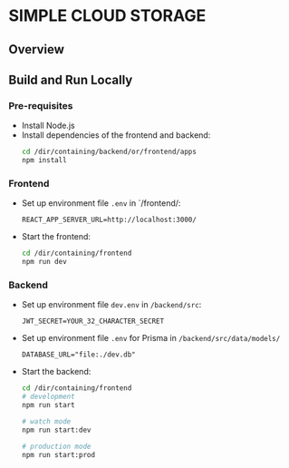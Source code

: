 # SIMPLE CLOUD STORAGE

## Overview

## Build and Run Locally
### Pre-requisites
- Install Node.js
- Install dependencies of the frontend and backend:
    ```bash
    cd /dir/containing/backend/or/frontend/apps
    npm install
    ```

### Frontend
- Set up environment file `.env` in `/frontend/:
    ```env
    REACT_APP_SERVER_URL=http://localhost:3000/
    ```
- Start the frontend:
    ```bash
    cd /dir/containing/frontend
    npm run dev
    ```

### Backend
- Set up environment file `dev.env` in `/backend/src`:
    ```env
    JWT_SECRET=YOUR_32_CHARACTER_SECRET
    ```
- Set up environment file `.env` for Prisma in `/backend/src/data/models/`
    ```env
    DATABASE_URL="file:./dev.db"
    ```

- Start the backend:
    ```bash
    cd /dir/containing/frontend
    # development
    npm run start

    # watch mode
    npm run start:dev

    # production mode
    npm run start:prod
    ```
